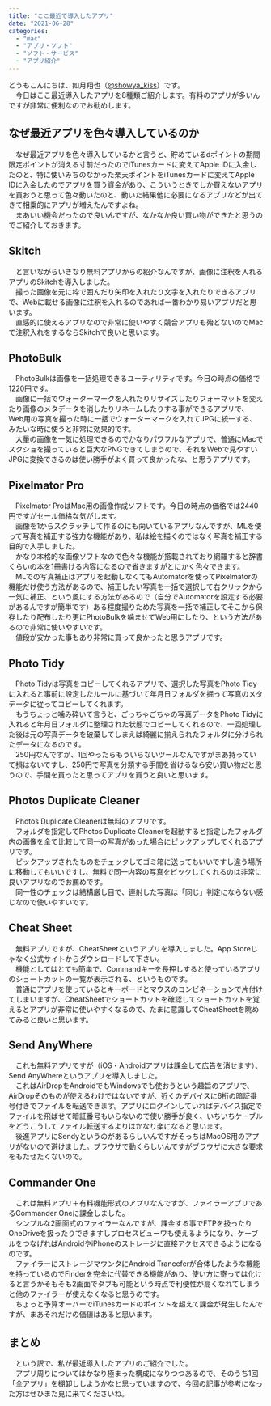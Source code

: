 ```yaml
---
title: "ここ最近で導入したアプリ"
date: "2021-06-28"
categories: 
  - "mac"
  - "アプリ・ソフト"
  - "ソフト・サービス"
  - "アプリ紹介"
---
```


どうもこんにちは、如月翔也（[@showya\_kiss](http://twitter.com/showya_kiss)）です。  
　今日はここ最近導入したアプリを8種類ご紹介します。有料のアプリが多いんですが非常に便利なのでお勧めします。  

## なぜ最近アプリを色々導入しているのか

　なぜ最近アプリを色々導入しているかと言うと、貯めているdポイントの期間限定ポイントが消える寸前だったのでiTunesカードに変えてApple IDに入金したのと、特に使いみちのなかった楽天ポイントをiTunesカードに変えてApple IDに入金したのでアプリを買う資金があり、こういうときでしか買えないアプリを買おうと思って色々動いたのと、動いた結果他に必要になるアプリなどが出てきて相乗的にアプリが増えたんですよね。  
　まあいい機会だったので良いんですが、なかなか良い買い物ができたと思うのでご紹介しておきます。  

## Skitch

　と言いながらいきなり無料アプリからの紹介なんですが、画像に注釈を入れるアプリのSkitchを導入しました。  
　撮った画像を元に枠で囲んだり矢印を入れたり文字を入れたりできるアプリで、Webに載せる画像に注釈を入れるのであれば一番わかり易いアプリだと思います。  
　直感的に使えるアプリなので非常に使いやすく競合アプリも殆どないのでMacで注釈入れをするならSkitchで良いと思います。  

## PhotoBulk

　PhotoBulkは画像を一括処理できるユーティリティです。今日の時点の価格で1220円です。  
　画像に一括でウォーターマークを入れたりリサイズしたりフォーマットを変えたり画像のメタデータを消したりリネームしたりする事ができるアプリで、Web用の写真を撮った時に一括でウォーターマークを入れてJPGに統一する、みたいな時に使うと非常に効果的です。  
　大量の画像を一気に処理できるのでかなりパワフルなアプリで、普通にMacでスクショを撮っていると巨大なPNGできてしまうので、それをWebで見やすいJPGに変換できるのは使い勝手がよく買って良かったな、と思うアプリです。  

## Pixelmator Pro

　Pixelmator ProはMac用の画像作成ソフトです。今日の時点の価格では2440円ですがセール価格な気がします。  
　画像を1からスクラッチして作るのにも向いているアプリなんですが、MLを使って写真を補正する強力な機能があり、私は絵を描くのではなく写真を補正する目的で入手しました。  
　かなり本格的な画像ソフトなので色々な機能が搭載されており網羅すると辞書くらいの本を1冊書ける内容になるので省きますがとにかく色々できます。  
　MLでの写真補正はアプリを起動しなくてもAutomatorを使ってPixelmatorの機能だけ使う方法があるので、補正したい写真を一括で選択して右クリックから一気に補正、という風にする方法があるので（自分でAutomatorを設定する必要があるんですが簡単です）ある程度撮りためた写真を一括で補正してそこから保存したり配布したり更にPhotoBulkを噛ませてWeb用にしたり、という方法があるので非常に使いやすいです。  
　値段が安かった事もあり非常に買って良かったと思うアプリです。  

## Photo Tidy

　Photo Tidyは写真をコピーしてくれるアプリで、選択した写真をPhoto Tidyに入れると事前に設定したルールに基づいて年月日フォルダを掘って写真のメタデータに従ってコピーしてくれます。  
　もうちょっと噛み砕いて言うと、ごっちゃごちゃの写真データをPhoto Tidyに入れると年月日フォルダに整理された状態でコピーしてくれるので、一回処理した後は元の写真データを破棄してしまえば綺麗に揃えられたフォルダに分けられたデータになるのです。  
　250円なんですが、1回やったらもういらないツールなんですがまあ持っていて損はないですし、250円で写真を分類する手間を省けるなら安い買い物だと思うので、手間を買ったと思ってアプリを買うと良いと思います。  

## Photos Duplicate Cleaner

　Photos Duplicate Cleanerは無料のアプリです。  
　フォルダを指定してPhotos Duplicate Cleanerを起動すると指定したフォルダ内の画像を全て比較して同一の写真があった場合にピックアップしてくれるアプリです。  
　ピックアップされたものをチェックしてゴミ箱に送ってもいいですし違う場所に移動してもいいですし、無料で同一内容の写真をピックしてくれるのは非常に良いアプリなのでお薦めです。  
　同一性のチェックは結構厳し目で、連射した写真は「同じ」判定にならない感じなので使いやすいです。  

## Cheat Sheet

　無料アプリですが、CheatSheetというアプリを導入しました。App Storeじゃなく公式サイトからダウンロードして下さい。  
　機能としてはとても簡単で、Commandキーを長押しすると使っているアプリのショートカットの一覧が表示される、というものです。  
　普通にアプリを使っているとキーボードとマウスのコンビネーションで片付けてしまいますが、CheatSheetでショートカットを確認してショートカットを覚えるとアプリが非常に使いやすくなるので、たまに意識してCheatSheetを眺めてみると良いと思います。  

## Send AnyWhere

　これも無料アプリですが（iOS・Androidアプリは課金して広告を消せます）、Send AnyWhereというアプリを導入しました。  
　これはAirDropをAndroidでもWindowsでも使おうという趣旨のアプリで、AirDropそのものが使えるわけではないですが、近くのデバイスに6桁の暗証番号付きでファイルを転送できます。アプリにログインしていればデバイス指定でファイルを飛ばせて暗証番号もいらないので使い勝手が良く、いちいちケーブルをどうこうしてファイル転送するよりはかなり楽になると思います。  
　後進アプリにSendyというのがあるらしいんですがそっちはMacOS用のアプリがないので避けました。ブラウザで動くらしいんですがブラウザに大きな要求をもたせたくないので。  

## Commander One

　これは無料アプリ＋有料機能形式のアプリなんですが、ファイラーアプリであるCommander Oneに課金しました。  
　シンプルな2画面式のファイラーなんですが、課金する事でFTPを扱ったりOneDriveを扱ったりできますしプロセスビューワも使えるようになり、ケーブルをつなげればAndroidやiPhoneのストレージに直接アクセスできるようになるのです。  
　ファイラーにストレージマウンタにAndroid Tranceferが合体したような機能を持っているのでFinderを完全に代替できる機能があり、使い方に寄っては化けると言うかそもそも2画面でタブも可能という時点で利便性が高くなれてしまうと他のファイラーが使えなくなると思うのです。  
　ちょっと予算オーバーでiTunesカードのポイントを超えて課金が発生したんですが、まあそれだけの価値はあると思います。  

## まとめ

　という訳で、私が最近導入したアプリのご紹介でした。  
　アプリ周りについてはかなり極まった構成になりつつあるので、そのうち1回「全アプリ」を棚卸ししようかなと思っていますので、今回の記事が参考になった方はぜひまた見に来てくださいね。
